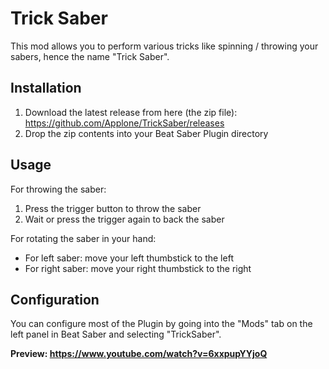 # Trick Saber

This mod allows you to perform various tricks like spinning / throwing your sabers,
hence the name "Trick Saber".

## Installation
1) Download the latest release from here (the zip file): https://github.com/Applone/TrickSaber/releases
2) Drop the zip contents into your Beat Saber Plugin directory

## Usage

For throwing the saber:
1) Press the trigger button to throw the saber
2) Wait or press the trigger again to back the saber

For rotating the saber in your hand:
* For left saber: move your left thumbstick to the left
* For right saber: move your right thumbstick to the right

## Configuration
You can configure most of the Plugin by going into the "Mods" tab on the left panel in Beat Saber and selecting "TrickSaber".

**Preview: https://www.youtube.com/watch?v=6xxpupYYjoQ**
